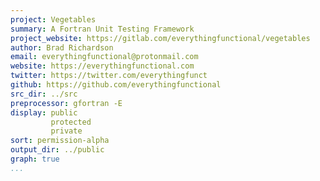 ```yaml
---
project: Vegetables
summary: A Fortran Unit Testing Framework
project_website: https://gitlab.com/everythingfunctional/vegetables
author: Brad Richardson
email: everythingfunctional@protonmail.com
website: https://everythingfunctional.com
twitter: https://twitter.com/everythingfunct
github: https://github.com/everythingfunctional
src_dir: ../src
preprocessor: gfortran -E
display: public
         protected
         private
sort: permission-alpha
output_dir: ../public
graph: true
...
```

